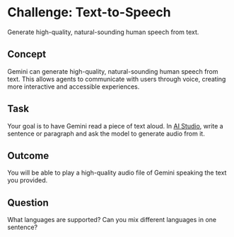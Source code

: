 # Challenge: Text-to-Speech
Generate high-quality, natural-sounding human speech from text.

## Concept
Gemini can generate high-quality, natural-sounding human speech from text. This allows agents to communicate with users through voice, creating more interactive and accessible experiences.

## Task
Your goal is to have Gemini read a piece of text aloud. In [AI Studio](https://aistudio.google.com/), write a sentence or paragraph and ask the model to generate audio from it.

## Outcome
You will be able to play a high-quality audio file of Gemini speaking the text you provided.

## Question
What languages are supported? Can you mix different languages in one sentence?
